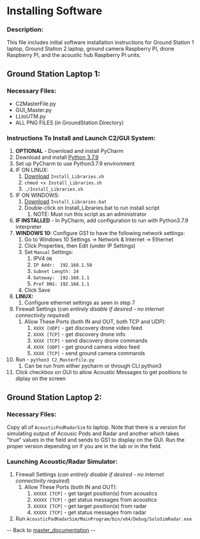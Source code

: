 # Installing Software

### Description:
This file includes initial software installation instructions for Ground Station 1 laptop, Ground Station 2 laptop, ground camera Raspberry PI, drone Raspberry PI, and the acoustic hub Raspberry PI units. 

## Ground Station Laptop 1:
### Necessary Files:
- C2MasterFile.py
- GUI_Master.py
- LLtoUTM.py
- ALL PNG FILES (in GroundStation Directory)

### Instructions To Install and Launch C2/GUI System:
1) **OPTIONAL** - Download and install PyCharm 
2) Download and install [Python 3.7.9]()
3) Set up PyCharm to use Python3.7.9 environment
4) IF ON LINUX:
   1) [Download](../GroundStation/Install/Install_Libraries.sh) `Install_Libraries.sh`
   2) `chmod +x Install_Libraries.sh`
   3) `./Install_Libraries.sh`
5) IF ON WINDOWS:
   1) [Download](../GroundStation/Install/Install_Libraries.bat) `Install_Libraries.bat`
   2) Double-click on Install_Libraries.bat to run install script
        1) NOTE: Must run this script as an administrator 
6) **IF INSTALLED** - In PyCharm, add configuration to run with Python3.7.9 interpreter
7) **WINDOWS 10:** Configure GS1 to have the following network settings:
   1) Go to Windows 10 Settings -> Network & Internet -> Ethernet
   2) Click Properties, then Edit (under IP Settings)
   3) Set `Manual` Settings:
      1) IPV4 `ON`
      2) `IP Addr:  192.168.1.50`
      3) `Subnet Length: 24`
      4) `Gateway:  192.168.1.1`
      5) `Pref DNS: 192.168.1.1`
   4) Click Save
8) **LINUX:**
    1) Configure ethernet settings as seen in step 7 
9) Firewall Settings (*can entirely disable if desired - no internet connectivity required*)
   1) Allow These Ports (both IN and OUT, both TCP and UDP):
      1) `XXXX [UDP]` - get discovery drone video feed
      2) `XXXX [TCP]` - get discovery drone info
      3) `XXXX [TCP]` - send discovery drone commands
      4) `XXXX [UDP]` - get ground camera video feed
      5) `XXXX [TCP]` - send ground camera commands
10) Run  - `python3 C2_MasterFile.py`
    1) Can be run from either pycharm or through CLI python3
11) Click checkbox on GUI to allow Acoustic Messages to get positions to diplay on the screen

## Ground Station Laptop 2:
### Necessary Files:
Copy all of `AcousticPodRadarSim` to laptop. Note that there is a version for simulating output of Acousic Pods and Radar and another which takes "true" values in the field and sends to GS1 to display on the GUI. Run the proper version depending on if you are in the lab or in the field.

### Launching Acoustic/Radar Simulator:
1) Firewall Settings (*can entirely disable if desired - no internet connectivity required*)
   1) Allow These Ports (both IN and OUT):
      1) `XXXXX [TCP]` - get target position(s) from acoustics
      2) `XXXXX [TCP]` - get status messages from acoustics
      3) `XXXXX [TCP]` - get target position(s) from radar
      4) `XXXXX [TCP]` - get status messages from radar
2) Run `AcousticPodRadarSim/MainProgram/bin/x64/Debug/SoloSimRadar.exe`

-- Back to [master_documentation](../Documentation/Master_Documentation.md) --